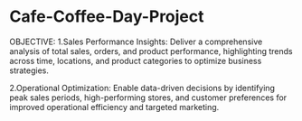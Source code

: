 # Cafe-Coffee-Day-Project
OBJECTIVE:
1.Sales Performance Insights:
Deliver a comprehensive analysis of total sales, orders, and product performance, highlighting trends across time, 
locations, and product categories to optimize business strategies.

2.Operational Optimization:
Enable data-driven decisions by identifying peak sales periods, high-performing stores, 
and customer preferences for improved operational efficiency and targeted marketing.


